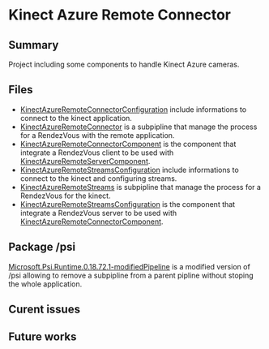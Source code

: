 ﻿# Kinect Azure Remote Connector

## Summary
Project including some components to handle Kinect Azure cameras. 

## Files
* [KinectAzureRemoteConnectorConfiguration](src/KinectAzureRemoteConnectorConfiguration.cs) include informations to connect to the kinect application.
* [KinectAzureRemoteConnector](src/KinectAzureRemoteConnector.cs) is a subpipline that manage the process for a RendezVous with the remote application. 
* [KinectAzureRemoteConnectorComponent](src/KinectAzureRemoteConnectorComponent.cs) is the component that integrate a RendezVous client to be used with [KinectAzureRemoteServerComponent](src/KinectAzureRemoteServerComponent.cs).
* [KinectAzureRemoteStreamsConfiguration](src/KinectAzureRemoteStreamsConfiguration.cs) include informations to connect to the kinect and configuring streams.
* [KinectAzureRemoteStreams](src/KinectAzureRemoteStreams.cs) is subpipline that manage the process for a RendezVous for the kinect.
* [KinectAzureRemoteStreamsConfiguration](src/KinectAzureRemoteStreamsConfiguration.cs) is the component that integrate a RendezVous server to be used with [KinectAzureRemoteConnectorComponent](src/KinectAzureRemoteConnectorComponent.cs).

## Package /psi
 [Microsoft.Psi.Runtime.0.18.72.1-modifiedPipeline](nugetPackage/Microsoft.Psi.Runtime.0.18.72.1-modifiedPipeline.nupkg) is a modified version of /psi allowing to remove a subpipline from a parent pipline without stoping the whole application.

## Curent issues

## Future works

